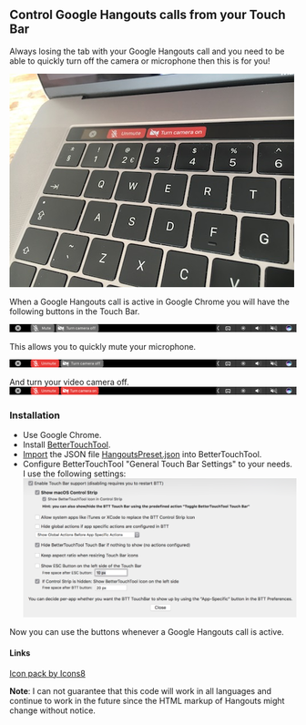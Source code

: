 ## Control Google Hangouts calls from your Touch Bar

Always losing the tab with your Google Hangouts call and you need to be able to quickly turn off the camera or microphone then this is for you!

![](images/touchbar-macbookpro.JPG)

When a Google Hangouts call is active in Google Chrome you will have the following buttons in the Touch Bar.

![](images/touchbarshot-1.png)

This allows you to quickly mute your microphone.

![](images/touchbarshot-2.png)

And turn your video camera off.
![](images/touchbarshot-3.png)

### Installation

* Use Google Chrome.
* Install [BetterTouchTool](https://www.boastr.net/).
* [Import](http://boastr.net/docs/docs/preferences_presets.html) the JSON file [HangoutsPreset.json](`HangoutsPreset.json`) into BetterTouchTool.
* Configure BetterTouchTool "General Touch Bar Settings" to your needs. I use the following settings:
![](images/btt-global-settings.png)


Now you can use the buttons whenever a Google Hangouts call is active.

#### Links

<a href="https://icons8.com">Icon pack by Icons8</a>

**Note**:
I can not guarantee that this code will work in all languages and continue to work in the future since the HTML markup of Hangouts might change without notice.
